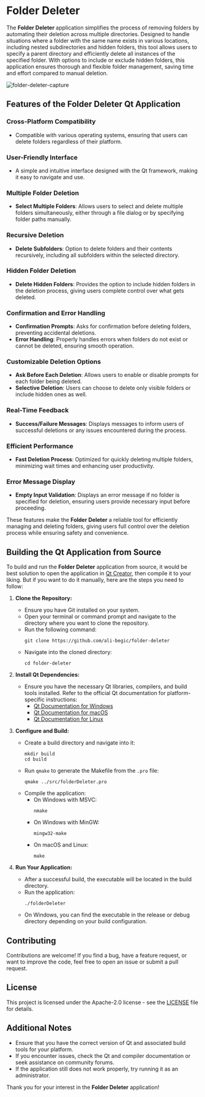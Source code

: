 # Folder Deleter

The **Folder Deleter** application simplifies the process of removing folders by automating their deletion across multiple directories. Designed to handle situations where a folder with the same name exists in various locations, including nested subdirectories and hidden folders, this tool allows users to specify a parent directory and efficiently delete all instances of the specified folder. With options to include or exclude hidden folders, this application ensures thorough and flexible folder management, saving time and effort compared to manual deletion.

![folder-deleter-capture](https://github.com/user-attachments/assets/13ac68f7-4f5c-43f5-b555-1fbe77df4462)

## Features of the Folder Deleter Qt Application

### Cross-Platform Compatibility
- Compatible with various operating systems, ensuring that users can delete folders regardless of their platform.

### User-Friendly Interface
- A simple and intuitive interface designed with the Qt framework, making it easy to navigate and use.

### Multiple Folder Deletion
- **Select Multiple Folders**: Allows users to select and delete multiple folders simultaneously, either through a file dialog or by specifying folder paths manually.

### Recursive Deletion
- **Delete Subfolders**: Option to delete folders and their contents recursively, including all subfolders within the selected directory.

### Hidden Folder Deletion
- **Delete Hidden Folders**: Provides the option to include hidden folders in the deletion process, giving users complete control over what gets deleted.

### Confirmation and Error Handling
- **Confirmation Prompts**: Asks for confirmation before deleting folders, preventing accidental deletions.
- **Error Handling**: Properly handles errors when folders do not exist or cannot be deleted, ensuring smooth operation.

### Customizable Deletion Options
- **Ask Before Each Deletion**: Allows users to enable or disable prompts for each folder being deleted.
- **Selective Deletion**: Users can choose to delete only visible folders or include hidden ones as well.

### Real-Time Feedback
- **Success/Failure Messages**: Displays messages to inform users of successful deletions or any issues encountered during the process.

### Efficient Performance
- **Fast Deletion Process**: Optimized for quickly deleting multiple folders, minimizing wait times and enhancing user productivity.

### Error Message Display
- **Empty Input Validation**: Displays an error message if no folder is specified for deletion, ensuring users provide necessary input before proceeding.

These features make the **Folder Deleter** a reliable tool for efficiently managing and deleting folders, giving users full control over the deletion process while ensuring safety and convenience.

## Building the Qt Application from Source

To build and run the **Folder Deleter** application from source, it would be best solution to open the application in [Qt Creator](https://www.qt.io/), then compile it to your liking. But if you want to do it manually, here are the steps you need to follow: 

1. **Clone the Repository:**
   - Ensure you have Git installed on your system.
   - Open your terminal or command prompt and navigate to the directory where you want to clone the repository.
   - Run the following command:
     ```
     git clone https://github.com/ali-begic/folder-deleter
     ```
   - Navigate into the cloned directory:
     ```
     cd folder-deleter
     ```

2. **Install Qt Dependencies:**
   - Ensure you have the necessary Qt libraries, compilers, and build tools installed. Refer to the official Qt documentation for platform-specific instructions:
     - [Qt Documentation for Windows](https://doc.qt.io/qt-6/windows-deployment.html)
     - [Qt Documentation for macOS](https://doc.qt.io/qt-6/macos-deployment.html)
     - [Qt Documentation for Linux](https://doc.qt.io/qt-6/linux-deployment.html)

3. **Configure and Build:**
   - Create a build directory and navigate into it:
     ```
     mkdir build
     cd build
     ```
   - Run `qmake` to generate the Makefile from the `.pro` file:
     ```
     qmake ../src/folderDeleter.pro
     ```
   - Compile the application:
      - On Windows with MSVC:
        ```
        nmake
        ```
      - On Windows with MinGW:
        ```
        mingw32-make
        ```
      - On macOS and Linux:
        ```
        make
        ```

4. **Run Your Application:**
   - After a successful build, the executable will be located in the build directory.
   - Run the application:
     ```
     ./folderDeleter
     ```
   - On Windows, you can find the executable in the release or debug directory depending on your build configuration.

## Contributing

Contributions are welcome! If you find a bug, have a feature request, or want to improve the code, feel free to open an issue or submit a pull request.

## License

This project is licensed under the Apache-2.0 license - see the [LICENSE](LICENSE) file for details.

## Additional Notes

- Ensure that you have the correct version of Qt and associated build tools for your platform.
- If you encounter issues, check the Qt and compiler documentation or seek assistance on community forums.
- If the application still does not work properly, try running it as an administrator.

Thank you for your interest in the **Folder Deleter** application!
